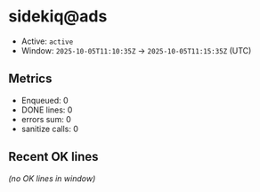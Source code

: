 # sidekiq@ads

- Active: `active`
- Window: `2025-10-05T11:10:35Z` → `2025-10-05T11:15:35Z` (UTC)

## Metrics
- Enqueued: 0
- DONE lines: 0
- errors sum: 0
- sanitize calls: 0

## Recent OK lines
_(no OK lines in window)_
